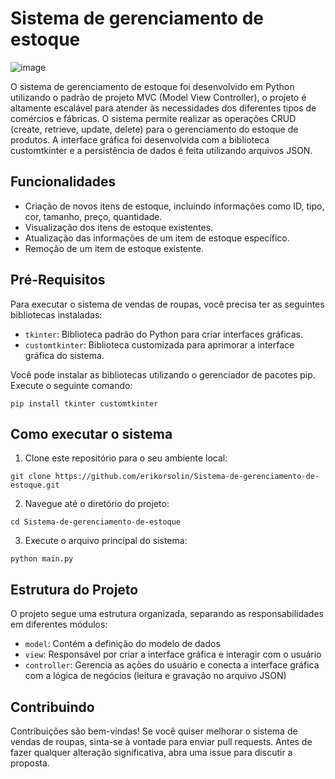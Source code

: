 # Sistema de gerenciamento de estoque
![image](https://github.com/erikorsolin/Sistema-de-venda-de-roupas/assets/107228254/6cc5f81e-3580-4d0e-9ea6-f236fe88df71)

O sistema de gerenciamento de estoque foi desenvolvido em Python utilizando o padrão de projeto MVC (Model View Controller), o projeto é altamente escalável para atender às necessidades dos diferentes tipos de comércios e fábricas. O sistema permite realizar as operações CRUD (create, retrieve, update, delete) para o gerenciamento do estoque de produtos. A interface gráfica foi desenvolvida com a biblioteca customtkinter e a persistência de dados é feita utilizando arquivos JSON.

## Funcionalidades
+ Criação de novos itens de estoque, incluindo informações como ID, tipo, cor, tamanho, preço, quantidade.
+ Visualização dos itens de estoque existentes.
+ Atualização das informações de um item de estoque específico.
+ Remoção de um item de estoque existente.

## Pré-Requisitos
Para executar o sistema de vendas de roupas, você precisa ter as seguintes bibliotecas instaladas:
+ `tkinter`: Biblioteca padrão do Python para criar interfaces gráficas.
+ `customtkinter`: Biblioteca customizada para aprimorar a interface gráfica do sistema.

 Você pode instalar as bibliotecas utilizando o gerenciador de pacotes pip. Execute o seguinte comando:
 ```
 pip install tkinter customtkinter
 ```
 
 ## Como executar o sistema
 1. Clone este repositório para o seu ambiente local:
 ```
 git clone https://github.com/erikorsolin/Sistema-de-gerenciamento-de-estoque.git
 ```
 
 2. Navegue até o diretório do projeto:
  ```
 cd Sistema-de-gerenciamento-de-estoque
 ```
 
 3. Execute o arquivo principal do sistema:
 ```
 python main.py
 ```
 
 ## Estrutura do Projeto
 O projeto segue uma estrutura organizada, separando as responsabilidades em diferentes módulos:
 + `model`: Contém a definição do modelo de dados
 + `view`: Responsável por criar a interface gráfica e interagir com o usuário
 + `controller`: Gerencia as ações do usuário e conecta a interface gráfica com a lógica de negócios (leitura e gravação no arquivo JSON)


## Contribuindo
Contribuições são bem-vindas! Se você quiser melhorar o sistema de vendas de roupas, sinta-se à vontade para enviar pull requests. Antes de fazer qualquer alteração significativa, abra uma issue para discutir a proposta.
